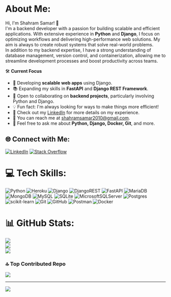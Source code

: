 # About Me:
Hi, I'm Shahram Samar! 👋 <br>
I'm a backend developer with a passion for building scalable and efficient applications. With extensive experience in **Python** and **Django**, I focus on optimizing workflows and delivering high-performance web solutions. My aim is always to create robust systems that solve real-world problems.<br>
In addition to my backend expertise, I have a strong understanding of database management, version control, and containerization, allowing me to streamline development processes and boost productivity across teams.

🛠 **Current Focus**<br>
- 🔧 Developing **scalable web apps** using Django.
- 📚 Expanding my skills in **FastAPI** and **Django REST Framework**.
- 🤝 Open to collaborating on **backend projects**, particularly involving Python and Django.
- 💡 Fun fact: I'm always looking for ways to make things more efficient!
- 📄 Check out my [LinkedIn](https://linkedin.com/in/shahram-samar) for more details on my experience.
- 📧 You can reach me at [shahramsamar2010@gmail.com](mailto:shahramsamar2010@gmail.com).
- 💬 Feel free to ask me about **Python, Django, Docker, Git**, and more.

## 🌐 Connect with Me:
[![LinkedIn](https://img.shields.io/badge/LinkedIn-%230077B5.svg?logo=linkedin&logoColor=white)](https://linkedin.com/in/shahramsamar) [![Stack Overflow](https://img.shields.io/badge/-Stackoverflow-FE7A16?logo=stack-overflow&logoColor=white)](https://stackoverflow.com/users/shahramsamar)

# 💻 Tech Skills:
![Python](https://img.shields.io/badge/python-3670A0?style=plastic&logo=python&logoColor=ffdd54) ![Heroku](https://img.shields.io/badge/heroku-%23430098.svg?style=plastic&logo=heroku&logoColor=white) ![Django](https://img.shields.io/badge/django-%23092E20.svg?style=plastic&logo=django&logoColor=white) ![DjangoREST](https://img.shields.io/badge/DJANGO-REST-ff1709?style=plastic&logo=django&logoColor=white&color=ff1709&labelColor=gray) ![FastAPI](https://img.shields.io/badge/FastAPI-005571?style=plastic&logo=fastapi) ![MariaDB](https://img.shields.io/badge/MariaDB-003545?style=plastic&logo=mariadb&logoColor=white) ![MongoDB](https://img.shields.io/badge/MongoDB-%234ea94b.svg?style=plastic&logo=mongodb&logoColor=white) ![MySQL](https://img.shields.io/badge/mysql-4479A1.svg?style=plastic&logo=mysql&logoColor=white) ![SQLite](https://img.shields.io/badge/sqlite-%2307405e.svg?style=plastic&logo=sqlite&logoColor=white) ![MicrosoftSQLServer](https://img.shields.io/badge/Microsoft%20SQL%20Server-CC2927?style=plastic&logo=microsoft%20sql%20server&logoColor=white) ![Postgres](https://img.shields.io/badge/postgres-%23316192.svg?style=plastic&logo=postgresql&logoColor=white) ![scikit-learn](https://img.shields.io/badge/scikit--learn-%23F7931E.svg?style=plastic&logo=scikit-learn&logoColor=white) ![Git](https://img.shields.io/badge/git-%23F05033.svg?style=plastic&logo=git&logoColor=white) ![GitHub](https://img.shields.io/badge/github-%23121011.svg?style=plastic&logo=github&logoColor=white) ![Postman](https://img.shields.io/badge/Postman-FF6C37?style=plastic&logo=postman&logoColor=white) ![Docker](https://img.shields.io/badge/docker-%230db7ed.svg?style=plastic&logo=docker&logoColor=white)

# 📊 GitHub Stats:
![](https://github-readme-stats.vercel.app/api?username=shahramsamar&theme=default_repocard&hide_border=false&include_all_commits=false&count_private=true)<br/>
![](https://github-readme-streak-stats.herokuapp.com/?user=shahramsamar&theme=default_repocard&hide_border=false)<br/>
![](https://github-readme-stats.vercel.app/api/top-langs/?username=shahramsamar&theme=default_repocard&hide_border=false&include_all_commits=false&count_private=true&layout=compact)

### 🔝 Top Contributed Repo
![](https://github-contributor-stats.vercel.app/api?username=shahramsamar&limit=5&theme=default_repocard&combine_all_yearly_contributions=true)

---
[![](https://visitcount.itsvg.in/api?id=shahramsamar&icon=2&color=1)](https://visitcount.itsvg.in)

<!-- Created using GPRM ( https://gprm.itsvg.in ) -->

